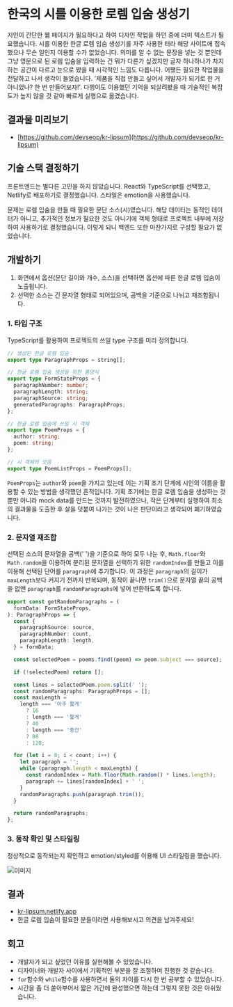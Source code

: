 # 한국의 시를 이용한 로렘 입숨 생성기

지인이 간단한 웹 페이지가 필요하다고 하여 디자인 작업을 하던 중에 더미 텍스트가 필요했습니다. 시를 이용한 한글 로렘 입숨 생성기를 자주 사용한 터라 해당 사이트에 접속했으나 무슨 일인지 이용할 수가 없었습니다. 의미를 알 수 없는 문장을 넣는 것 뿐인데 그냥 영문으로 된 로렘 입숨을 입력하는 건 뭐가 다른가 싶겠지만 글자 하나하나가 차지하는 공간이 다르고 눈으로 봤을 때 시각적인 느낌도 다릅니다. 어쨌든 필요한 작업물을 전달하고 나서 생각이 들었습니다. '제품을 직접 만들고 싶어서 개발자가 되기로 한 거 아니었나? 한 번 만들어보자!'. 다행이도 이용했던 기억을 되살려봤을 때 기술적인 복잡도가 높지 않을 것 같아 빠르게 실행으로 옮겼습니다.

## 결과물 미리보기

- [https://github.com/devseop/kr-lipsum](https://github.com/devseop/kr-lipsum)

## 기술 스택 결정하기

프론트엔드는 별다른 고민을 하지 않았습니다. React와 TypeScript를 선택했고, Netlify로 배포하기로 결정했습니다. 스타일은 emotion을 사용했습니다.

문제는 로렘 입숨을 만들 때 필요한 문단 소스(시)였습니다. 해당 데이터는 동적인 데이터가 아니고, 추가적인 정보가 필요한 것도 아니기에 객체 형태로 프로젝트 내부에 저장하여 사용하기로 결정했습니다. 이렇게 되니 백엔드 또한 마찬가지로 구성할 필요가 없었습니다.

## 개발하기

1. 화면에서 옵션(문단 길이와 개수, 소스)을 선택하면 옵션에 따른 한글 로렘 입숨이 노출됩니다.
2. 선택한 소스는 긴 문자열 형태로 되어있으며, 공백을 기준으로 나뉘고 재조합됩니다.

### 1. 타입 구조

TypeScript를 활용하여 프로젝트의 쓰일 type 구조를 미리 정의합니다.

```ts
// 생성된 한글 로렘 입숨
export type ParagraphProps = string[];

// 한글 로렘 입숨 생성을 위한 폼양식
export type FormStateProps = {
  paragraphNumber: number;
  paragraphLength: string;
  paragraphSource: string;
  generatedParagraphs: ParagraphProps;
};

// 한글 로렘 입숨에 쓰일 시 객체
export type PoemProps = {
  author: string;
  poem: string;
};

// 시 객체의 모음
export type PoemListProps = PoemProps[];
```

`PoemProps`는 `author`와 `poem`을 가지고 있는데 이는 기획 초기 단계에 시인의 이름을 활용할 수 있는 방법을 생각했던 흔적입니다. 기획 초기에는 한글 로렘 입숨을 생성하는 것뿐만 아니라 mock data를 만드는 것까지 발전하였으나, 작은 단계부터 실행하여 최소의 결과물을 도출한 후 살을 덧붙여 나가는 것이 나은 판단이라고 생각되어 폐기하였습니다.

### 2. 문자열 재조합

선택된 소스의 문자열을 공백(' ')을 기준으로 하여 모두 나눈 후, `Math.floor`와 `Math.random`을 이용하여 분리된 문자열을 선택하기 위한 `randomIndex`를 만들고 이를 이용해 선택된 단어를 `paragraph`에 추가합니다. 이 과정은 `paragraph`의 길이가 `maxLength`보다 커지기 전까지 반복되며, 동작이 끝나면 `trim()`으로 문자열 끝의 공백을 없앤 `paragraph`를 `randomParagraphs`에 넣어 반환하도록 합니다.

```ts
export const getRandomParagraphs = (
  formData: FormStateProps,
): ParagraphProps => {
  const {
    paragraphSource: source,
    paragraphNumber: count,
    paragraphLength: length,
  } = formData;

  const selectedPoem = poems.find((peom) => peom.subject === source);

  if (!selectedPoem) return [];

  const lines = selectedPoem.poem.split(' ');
  const randomParagraphs: ParagraphProps = [];
  const maxLength =
    length === '아주 짧게'
      ? 16
      : length === '짧게'
      ? 40
      : length === '중간'
      ? 80
      : 120;

  for (let i = 0; i < count; i++) {
    let paragraph = '';
    while (paragraph.length < maxLength) {
      const randomIndex = Math.floor(Math.random() * lines.length);
      paragraph += lines[randomIndex] + ' ';
    }
    randomParagraphs.push(paragraph.trim());
  }

  return randomParagraphs;
};
```

### 3. 동작 확인 및 스타일링

정상적으로 동작되는지 확인하고 emotion/styled를 이용해 UI 스타일링을 했습니다.

![이미지](images/kr-lipsum.gif)

## 결과

- [kr-lipsum.netlify.app](https://kr-lipsum.netlify.app/)
- 한글 로렘 입숨이 필요한 분들이라면 사용해보시고 의견을 남겨주세요!

## 회고

- 개발자가 되고 싶었던 이유를 실현해볼 수 있었습니다.
- 디자이너와 개발자 사이에서 기획적인 부분을 잘 조절하며 진행한 것 같습니다.
- `for`함수와 `while`함수를 사용하면서 둘의 차이를 다시 한 번 공부할 수 있었습니다.
- 시간을 좀 더 쏟아부어서 짧은 기간에 완성했으면 하는데 그렇지 못한 것은 아쉬웠습니다.
